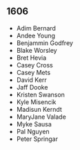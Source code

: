 ## 1606

- Adim Bernard
- Andee Young
- Benjammin Godfrey
- Blake Worsley
- Bret Hevia
- Casey Cross
- Casey Mets
- David Kerr
- Jaff Dooke
- Kristen Swanson
- Kyle Misencik
- Madisun Kerndt
- MaryJane Valade
- Myke Sausa
- Pal Nguyen
- Peter Springar
